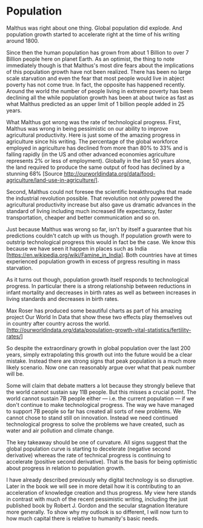 # Population

Malthus was right about one thing. Global population did explode. And population growth started to accelerate right at the time of his writing around 1800. 

Since then the human population has grown from about 1 Billion to over 7 Billion people here on planet Earth. As an optimist, the thing to note immediately though is that Malthus&apos;s most dire fears about the implications of this population growth have not been realized. There has been no large scale starvation and even the fear that most people would live in abject poverty has not come true. In fact, the opposite has happened recently. Around the world the number of people living in extreme poverty has been declining all the while population growth has been at about twice as fast as what Malthus predicted as an upper limit of 1 billion people added in 25 years.

What Malthus got wrong was the rate of technological progress. First, Malthus was wrong in being pessimistic on our ability to improve agricultural productivity. Here is just some of the amazing progress in agriculture since his writing. The percentage of the global workforce employed in agriculture has declined from more than 80% to 33% and is falling rapidly (in the US and other advanced economies agriculture represents 2% or less of employment). Globally in the last 50 years alone, the land required to produce the same output of food has declined by a stunning 68% [Source http://ourworldindata.org/data/food-agriculture/land-use-in-agriculture/].

Second, Malthus could not foresee the scientific breakthroughs that made the industrial revolution possible. That revolution not only powered the agricultural productivity increase but also gave us dramatic advances in the standard of living including much increased life expectancy, faster transportation, cheaper and better communication and so on.

Just because Malthus was wrong so far, isn&apos;t by itself a guarantee that his predictions couldn&apos;t catch up with us though. If population growth were to outstrip technological progress this would in fact be the case. We know this because we have seen it happen in places such as India [https://en.wikipedia.org/wiki/Famine_in_India]. Both countries have at times experienced population growth in excess of prgress resulting in mass starvation.

As it turns out though, population growth itself responds to technological progress. In particular there is a strong relationship between reductions in infant mortality and decreases in birth rates as well as between increases in living standards and decreases in birth rates.

Max Roser has produced some beautiful charts as part of his amazing project Our World In Data that show these two effects play themselves out in country after country across the world. [http://ourworldindata.org/data/population-growth-vital-statistics/fertility-rates/]

So despite the extraordinary growth in global population over the last 200 years, simply extrapolating this growth out into the future would be a clear mistake. Instead there are strong signs that peak population is a much more likely scenario. Now one can reasonably argue over what that peak number will be.

Some will claim that debate matters a lot because they strongly believe that the world cannot sustain say 11B people. But this misses a crucial point. The world cannot sustain 7B people either — i.e. the current population — if we don&apos;t continue to make technological progress. The way we have managed to support 7B people so far has created all sorts of new problems. We cannot chose to stand still on innovation. Instead we need continued technological progress to solve the problems we have created, such as water and air pollution and climate change.

The key takeaway should be one of curvature. All signs suggest that the global population curve is starting to decelerate (negative second derivative) whereas the rate of technical progress is continuing to accelerate (positive second derivative). That is the basis for being optimistic about progress in relation to population growth. 

I have already described previously why digital technology is so disruptive. Later in the book we will see in more detail how it is contributing to an acceleration of knowledge creation and thus progress. My view here stands in contrast with much of the recent pessimistic writing, including the just published book by Robert J. Gordon and the secular stagnation literature more generally. To show why my outlook is so different, I will now turn to how much capital there is relative to humanity&apos;s basic needs.


